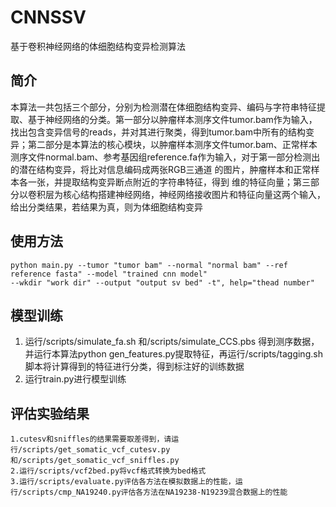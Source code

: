 # CNNSSV
基于卷积神经网络的体细胞结构变异检测算法

## 简介
本算法一共包括三个部分，分别为检测潜在体细胞结构变异、编码与字符串特征提取、基于神经网络的分类。第一部分以肿瘤样本测序文件tumor.bam作为输入，找出包含变异信号的reads，并对其进行聚类，得到tumor.bam中所有的结构变异；第二部分是本算法的核心模块，以肿瘤样本测序文件tumor.bam、正常样本测序文件normal.bam、参考基因组reference.fa作为输入，对于第一部分检测出的潜在结构变异，将比对信息编码成两张RGB三通道 的图片，肿瘤样本和正常样本各一张，并提取结构变异断点附近的字符串特征，得到 维的特征向量；第三部分以卷积层为核心结构搭建神经网络，神经网络接收图片和特征向量这两个输入，给出分类结果，若结果为真，则为体细胞结构变异

## 使用方法
    python main.py --tumor "tumor bam" --normal "normal bam" --ref reference fasta" --model "trained cnn model" 
    --wkdir "work dir" --output "output sv bed" -t", help="thead number"
    
## 模型训练
   1. 运行/scripts/simulate_fa.sh 和/scripts/simulate_CCS.pbs 得到测序数据，并运行本算法python gen_features.py提取特征，再运行/scripts/tagging.sh脚本将计算得到的特征进行分类，得到标注好的训练数据
   2. 运行train.py进行模型训练
  
## 评估实验结果
    1.cutesv和sniffles的结果需要取差得到，请运行/scripts/get_somatic_vcf_cutesv.py和/scripts/get_somatic_vcf_sniffles.py
    2.运行/scripts/vcf2bed.py将vcf格式转换为bed格式
    3.运行/scripts/evaluate.py评估各方法在模拟数据上的性能，运行/scripts/cmp_NA19240.py评估各方法在NA19238-N19239混合数据上的性能
    
